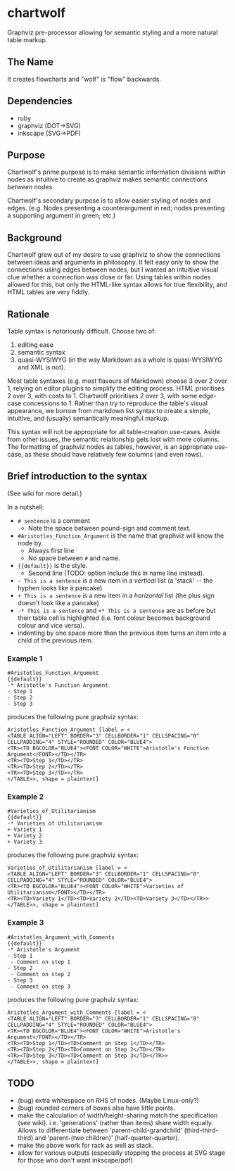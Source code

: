 # chartwolf
Graphviz pre-processor allowing for semantic styling and a more natural table markup.

## The Name

It creates flowcharts and "wolf" is "flow" backwards.

## Dependencies

- ruby
- graphviz (DOT->SVG)
- inkscape (SVG->PDF)

## Purpose

Chartwolf's prime purpose is to make semantic information divisions *within* nodes as intuitive to create as graphviz makes semantic connections *between* nodes.

Chartwolf's secondary purpose is to allow easier styling of nodes and edges. (e.g. Nodes presenting a counterargument in red; nodes presenting a supporting argument in green; etc.)

## Background

Chartwolf grew out of my desire to use graphviz to show the connections between ideas and arguments in philosophy. It felt easy only to show the connections using edges between nodes, but I wanted an intuitive visual clue whether a connection was close or far. Using tables within nodes allowed for this, but only the HTML-like syntax allows for true flexibility, and HTML tables are very fiddly.

## Rationale

Table syntax is notoriously difficult. Choose two of:
1. editing ease
2. semantic syntax
3. quasi-WYSIWYG (in the way Markdown as a whole is quasi-WYSIWYG and XML is not).

Most table syntaxes (e.g. most flavours of Markdown) choose 3 over 2 over 1, relying on editor plugins to simplify the editing process. HTML prioritises 2 over 3, with costs to 1. Chartwolf prioritises 2 over 3, with some edge-case concessions to 1. Rather than try to reproduce the table's visual appearance, we borrow from markdown list syntax to create a simple, intuitive, and (usually) semantically meaningful markup. 

This syntax will not be appropriate for all table-creation use-cases. Aside from other issues, the semantic relationship gets lost with more columns. The formatting of graphviz nodes as tables, however, is an appropriate use-case, as these should have relatively few columns (and even rows).

## Brief introduction to the syntax

(See wiki for more detail.)

In a nutshell:

- `# sentence` is a comment
  - Note the space between pound-sign and comment text.
- `#Aristotles_Function_Argument` is the name that graphviz will know the node by.
  - Always first line
  - No space between `#` and name.
- `{{default}}` is the style.
  - Second line (TODO: option include this in name line instead).
- `- This is a sentence` is a new item in a *vertical* list (a 'stack' -- the hyphen looks like a pancake)
- `+ This is a sentence` is a new item in a *horizontal* list (the plus sign doesn't look like a pancake)
- `-* This is a sentence` and `+* This is a sentence` are as before but their table cell is highlighted (i.e. font colour becomes background colour and vice versa).
- indenting by one space more than the previous item turns an item into a child of the previous item.

### Example 1

```
#Aristotles_Function_Argument
{{default}}
-* Aristotle's Function Argument
- Step 1
- Step 2
- Step 3
```
produces the following pure graphviz syntax:
```
Aristotles_Function_Argument [label = <
<TABLE ALIGN="LEFT" BORDER="3" CELLBORDER="1" CELLSPACING="0" CELLPADDING="4" STYLE="ROUNDED" COLOR="BLUE4">
<TR><TD BGCOLOR="BLUE4"><FONT COLOR="WHITE">Aristotle's Function Argument</FONT></TD></TR>
<TR><TD>Step 1</TD></TR>
<TR><TD>Step 2</TD></TR>
<TR><TD>Step 3</TD></TR>
</TABLE>>, shape = plaintext]
```

### Example 2

```
#Varieties_of_Utilitarianism
{{default}}
-* Varieties of Utilitarianism
+ Variety 1
+ Variety 2
+ Variety 3
```
produces the following pure graphviz syntax:
```
Varieties_of_Utilitarianism [label = <
<TABLE ALIGN="LEFT" BORDER="3" CELLBORDER="1" CELLSPACING="0" CELLPADDING="4" STYLE="ROUNDED" COLOR="BLUE4">
<TR><TD BGCOLOR="BLUE4"><FONT COLOR="WHITE">Varieties of Utilitarianism</FONT></TD></TR>
<TR><TD>Variety 1</TD><TD>Variety 2</TD><TD>Variety 3</TD></TR>>
</TABLE>>, shape = plaintext]
```

### Example 3

```
#Aristotles_Argument_with_Comments 
{{default}}
-* Aristotle's Argument
- Step 1
 - Comment on step 1
- Step 2
 - Comment on step 2
- Step 3
 - Comment on step 3
```
produces the following pure graphviz syntax:
```
Aristotles_Argument_with_Comments [label = <
<TABLE ALIGN="LEFT" BORDER="3" CELLBORDER="1" CELLSPACING="0" CELLPADDING="4" STYLE="ROUNDED" COLOR="BLUE4">
<TR><TD BGCOLOR="BLUE4"><FONT COLOR="WHITE">Aristotle's Argument</FONT></TD></TR>
<TR><TD>Step 1</TD><TD>Comment on Step 1</TD></TR>
<TR><TD>Step 2</TD><TD>Comment on Step 2</TD></TR>
<TR><TD>Step 3</TD><TD>Comment on Step 3</TD></TR>>
</TABLE>>, shape = plaintext]
```

## TODO

- (bug) extra whitespace on RHS of nodes. (Maybe Linux-only?)
- (bug) rounded corners of boxes also have little points.
- make the calculation of width/height-sharing match the specification (see wiki). i.e. 'generations' (rather than items) share width equally. Allows to differentiate between 'parent-child-grandchild' (third-third-third) and 'parent-(two children)' (half-quarter-quarter).
- make the above work for rack as well as stack.
- allow for various outputs (especially stopping the process at SVG stage for those who don't want inkscape/pdf)
